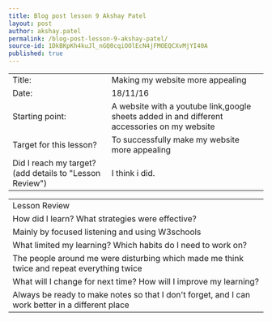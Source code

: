 ```yaml
---
title: Blog post lesson 9 Akshay Patel
layout: post
author: akshay.patel
permalink: /blog-post-lesson-9-akshay-patel/
source-id: 1DkBKpKh4kuJl_nGQ0cqiOOlEcN4jFMOEQCXvMjYI40A
published: true
---
```

<table>
  <tr>
    <td>Title:</td>
    <td>Making my website more appealing</td>
  </tr>
  <tr>
    <td>Date:</td>
    <td>18/11/16</td>
  </tr>
  <tr>
    <td>Starting point:</td>
    <td>A website with a youtube link,google sheets added in and different accessories on my website</td>
  </tr>
  <tr>
    <td>Target for this lesson?</td>
    <td>To successfully make my website more appealing</td>
  </tr>
  <tr>
    <td>Did I reach my target? 
(add details to "Lesson Review")</td>
    <td>I think i did.</td>
  </tr>
</table>


<table>
  <tr>
    <td>Lesson Review</td>
  </tr>
  <tr>
    <td>How did I learn? What strategies were effective? </td>
  </tr>
  <tr>
    <td>Mainly by focused listening and using W3schools</td>
  </tr>
  <tr>
    <td>What limited my learning? Which habits do I need to work on? </td>
  </tr>
  <tr>
    <td>The people around me were disturbing which made me think twice and repeat everything twice</td>
  </tr>
  <tr>
    <td>What will I change for next time? How will I improve my learning?</td>
  </tr>
  <tr>
    <td>Always be ready to make notes so that I don't forget, and I can work better in a different place</td>
  </tr>
</table>


